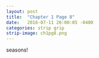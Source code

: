 ```yaml
---
layout: post
title:  "Chapter 1 Page 8"
date:   2016-07-11 20:00:05 -0400
categories: strip grip
strip-image: ch1pg8.png
---
```

 seasons!
